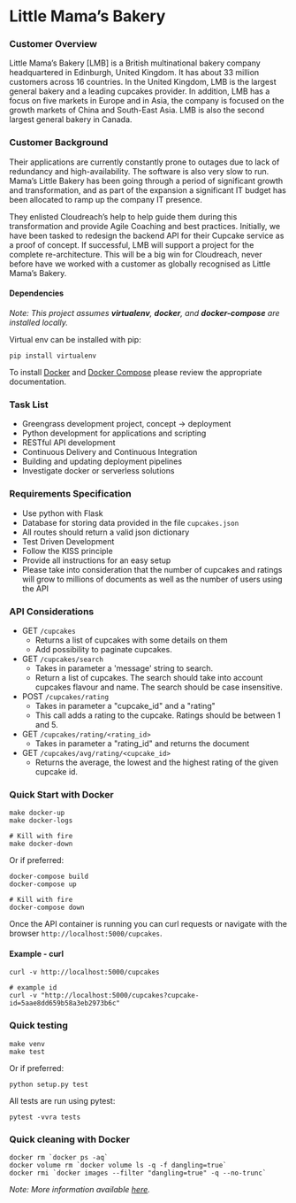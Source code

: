 # Little Mama’s Bakery

### Customer Overview
Little Mama’s Bakery [LMB] is a British multinational bakery company headquartered in Edinburgh, United Kingdom.
It has about 33 million customers across 16 countries. In the United Kingdom, LMB  is the largest general bakery
and a leading cupcakes provider. In addition, LMB has a focus on five markets in Europe and in Asia, the company
is focused on the growth markets of China and South-East Asia. LMB is also the second largest general bakery in Canada.


### Customer Background
Their applications are currently constantly prone to outages due to lack of redundancy and high-availability.
The software is also very slow to run. Mama’s Little Bakery has been going through a period of significant growth
and transformation, and as part of the expansion a significant IT budget has been allocated to ramp up the company IT presence.

They enlisted Cloudreach’s help to help guide them during this transformation and provide Agile Coaching and best practices.
Initially, we have been tasked to redesign the backend API for their Cupcake service as a proof of concept. If successful,
LMB will support a project for the complete re-architecture. This will be a big win for Cloudreach, never before have
we worked with a customer as globally recognised as Little Mama’s Bakery.

#### Dependencies

_Note: This project assumes **virtualenv**, **docker**, and **docker-compose** are installed locally._

Virtual env can be installed with pip:
```
pip install virtualenv
```

To install [Docker](https://docs.docker.com/install) and [Docker Compose](https://docs.docker.com/compose/install/) please review the appropriate documentation.


### Task List
* Greengrass development project, concept -> deployment
* Python development for applications and scripting
* RESTful API development
* Continuous Delivery and Continuous Integration
* Building and updating deployment pipelines
* Investigate docker or serverless solutions


### Requirements Specification
* Use python with Flask
* Database for storing data provided in the file `cupcakes.json`
* All routes should return a valid json dictionary
* Test Driven Development
* Follow the KISS principle
* Provide all instructions for an easy setup
* Please take into consideration that the number of cupcakes and ratings will grow to millions of documents as well as the number of users using the API


### API Considerations
* GET `/cupcakes`
	* Returns a list of cupcakes with some details on them
	* Add possibility to paginate cupcakes.
* GET `/cupcakes/search`
	* Takes in parameter a 'message' string to search.
	* Return a list of cupcakes. The search should take into account cupcakes flavour and name. The search should be case insensitive.
* POST `/cupcakes/rating`
	* Takes in parameter a "cupcake_id" and a "rating"
	* This call adds a rating to the cupcake. Ratings should be between 1 and 5.
* GET `/cupcakes/rating/<rating_id>`
	* Takes in parameter a "rating_id" and returns the document
* GET `/cupcakes/avg/rating/<cupcake_id>`
	* Returns the average, the lowest and the highest rating of the given cupcake id.


### Quick Start with Docker

```shell
make docker-up
make docker-logs

# Kill with fire
make docker-down
```

Or if preferred:
```shell
docker-compose build
docker-compose up

# Kill with fire
docker-compose down
```

Once the API container is running you can curl requests or navigate with the browser `http://localhost:5000/cupcakes`.

#### Example - curl
```
curl -v http://localhost:5000/cupcakes

# example id
curl -v "http://localhost:5000/cupcakes?cupcake-id=5aae8dd659b58a3eb2973b6c"
```


### Quick testing
```shell
make venv
make test
```

Or if preferred:
```shell
python setup.py test
```

All tests are run using pytest:
```shell
pytest -vvra tests
```

### Quick cleaning with Docker
```shell
docker rm `docker ps -aq`
docker volume rm `docker volume ls -q -f dangling=true`
docker rmi `docker images --filter "dangling=true" -q --no-trunc`
```

_Note: More information available [here](https://gist.github.com/bastman/5b57ddb3c11942094f8d0a97d461b430)._

